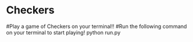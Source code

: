 # Checkers
#Play a game of Checkers on your terminal!!
#Run the following command on your terminal to start playing!
python run.py

